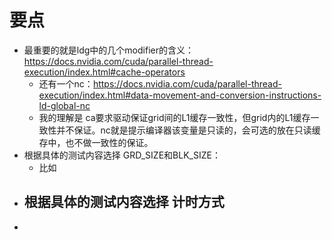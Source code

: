 # 要点

- 最重要的就是ldg中的几个modifier的含义：https://docs.nvidia.com/cuda/parallel-thread-execution/index.html#cache-operators
  - 还有一个nc：https://docs.nvidia.com/cuda/parallel-thread-execution/index.html#data-movement-and-conversion-instructions-ld-global-nc
  - 我的理解是 ca要求驱动保证grid间的L1缓存一致性，但grid内的L1缓存一致性并不保证。nc就是提示编译器该变量是只读的，会可选的放在只读缓存中，也不做一致性的保证。
- 根据具体的测试内容选择 GRD_SIZE和BLK_SIZE：
  - 比如
- 根据具体的测试内容选择 计时方式
  - 
- 





